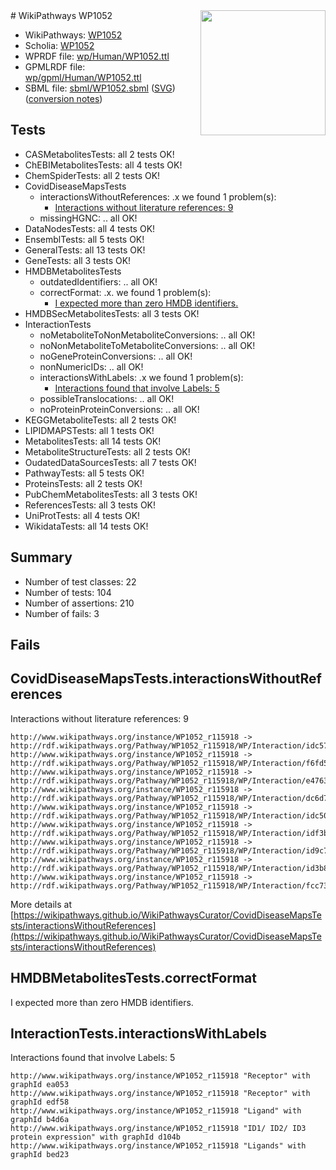 <img style="float: right; width: 200px" src="../logo.png" />
# WikiPathways WP1052

* WikiPathways: [WP1052](https://identifiers.org/wikipathways:WP1052)
* Scholia: [WP1052](https://scholia.toolforge.org/wikipathways/WP1052)
* WPRDF file: [wp/Human/WP1052.ttl](../wp/Human/WP1052.ttl)
* GPMLRDF file: [wp/gpml/Human/WP1052.ttl](../wp/gpml/Human/WP1052.ttl)
* SBML file: [sbml/WP1052.sbml](../sbml/WP1052.sbml) ([SVG](../sbml/WP1052.svg)) ([conversion notes](../sbml/WP1052.txt))

## Tests
* CASMetabolitesTests: all 2 tests OK!
* ChEBIMetabolitesTests: all 4 tests OK!
* ChemSpiderTests: all 2 tests OK!
* CovidDiseaseMapsTests
    * interactionsWithoutReferences: .x we found 1 problem(s):
        * [Interactions without literature references: 9](#2e295937)
    * missingHGNC: .. all OK!
* DataNodesTests: all 4 tests OK!
* EnsemblTests: all 5 tests OK!
* GeneralTests: all 13 tests OK!
* GeneTests: all 3 tests OK!
* HMDBMetabolitesTests
    * outdatedIdentifiers: .. all OK!
    * correctFormat: .x. we found 1 problem(s):
        * [I expected more than zero HMDB identifiers.](#ad154c1e)
* HMDBSecMetabolitesTests: all 3 tests OK!
* InteractionTests
    * noMetaboliteToNonMetaboliteConversions: .. all OK!
    * noNonMetaboliteToMetaboliteConversions: .. all OK!
    * noGeneProteinConversions: .. all OK!
    * nonNumericIDs: .. all OK!
    * interactionsWithLabels: .x we found 1 problem(s):
        * [Interactions found that involve Labels: 5](#630d267c)
    * possibleTranslocations: .. all OK!
    * noProteinProteinConversions: .. all OK!
* KEGGMetaboliteTests: all 2 tests OK!
* LIPIDMAPSTests: all 1 tests OK!
* MetabolitesTests: all 14 tests OK!
* MetaboliteStructureTests: all 2 tests OK!
* OudatedDataSourcesTests: all 7 tests OK!
* PathwayTests: all 5 tests OK!
* ProteinsTests: all 2 tests OK!
* PubChemMetabolitesTests: all 3 tests OK!
* ReferencesTests: all 3 tests OK!
* UniProtTests: all 4 tests OK!
* WikidataTests: all 14 tests OK!


## Summary

* Number of test classes: 22
* Number of tests: 104
* Number of assertions: 210
* Number of fails: 3

## Fails

<a name="2e295937" />

## CovidDiseaseMapsTests.interactionsWithoutReferences

Interactions without literature references: 9
```
http://www.wikipathways.org/instance/WP1052_r115918 -> http://rdf.wikipathways.org/Pathway/WP1052_r115918/WP/Interaction/idc57cbfe1
http://www.wikipathways.org/instance/WP1052_r115918 -> http://rdf.wikipathways.org/Pathway/WP1052_r115918/WP/Interaction/f6fd5
http://www.wikipathways.org/instance/WP1052_r115918 -> http://rdf.wikipathways.org/Pathway/WP1052_r115918/WP/Interaction/e4763
http://www.wikipathways.org/instance/WP1052_r115918 -> http://rdf.wikipathways.org/Pathway/WP1052_r115918/WP/Interaction/dc6d7
http://www.wikipathways.org/instance/WP1052_r115918 -> http://rdf.wikipathways.org/Pathway/WP1052_r115918/WP/Interaction/idc50bd590
http://www.wikipathways.org/instance/WP1052_r115918 -> http://rdf.wikipathways.org/Pathway/WP1052_r115918/WP/Interaction/idf3bec916
http://www.wikipathways.org/instance/WP1052_r115918 -> http://rdf.wikipathways.org/Pathway/WP1052_r115918/WP/Interaction/id9c7b02a0
http://www.wikipathways.org/instance/WP1052_r115918 -> http://rdf.wikipathways.org/Pathway/WP1052_r115918/WP/Interaction/id3b8a29d1
http://www.wikipathways.org/instance/WP1052_r115918 -> http://rdf.wikipathways.org/Pathway/WP1052_r115918/WP/Interaction/fcc73
```

More details at [https://wikipathways.github.io/WikiPathwaysCurator/CovidDiseaseMapsTests/interactionsWithoutReferences](https://wikipathways.github.io/WikiPathwaysCurator/CovidDiseaseMapsTests/interactionsWithoutReferences)

<a name="ad154c1e" />

## HMDBMetabolitesTests.correctFormat

I expected more than zero HMDB identifiers.
<a name="630d267c" />

## InteractionTests.interactionsWithLabels

Interactions found that involve Labels: 5
```
http://www.wikipathways.org/instance/WP1052_r115918 "Receptor" with graphId ea053
http://www.wikipathways.org/instance/WP1052_r115918 "Receptor" with graphId edf58
http://www.wikipathways.org/instance/WP1052_r115918 "Ligand" with graphId b4d6a
http://www.wikipathways.org/instance/WP1052_r115918 "ID1/ ID2/ ID3 protein expression" with graphId d104b
http://www.wikipathways.org/instance/WP1052_r115918 "Ligands" with graphId bed23
```

